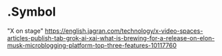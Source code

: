 # .Symbol
"X on stage" https://english.jagran.com/technology/x-video-spaces-articles-publish-tab-grok-ai-xai-what-is-brewing-for-a-release-on-elon-musk-microblogging-platform-top-three-features-10117760
